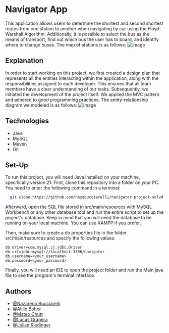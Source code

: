 # Navigator App

This application allows users to determine the shortest and second shortest routes from one station to another when navigating by car using the Floyd-Warshall Algorithm. Additionally, it is possible to select the bus as the means of transport, find out which bus the user has to board, and identify where to change buses.
The map of stations is as follows:
![image](https://github.com/nazabucciarelli/navigator-project-solvd/assets/84046180/8b34b14c-20c3-41fe-9e56-6eb1f24f3fb8)


## Explanation

In order to start working on this project, we first created a design plan that represents all the entities interacting within the application, along with the responsibilities assigned to each developer. This ensures that all team members have a clear understanding of our tasks. Subsequently, we initiated the development of the project itself. We applied the MVC pattern and adhered to good programming practices. The entity-relationship diagram we modeled is as follows:
![image](https://github.com/nazabucciarelli/navigator-project-solvd/assets/84046180/e8cd953e-2c2d-4eb8-8ee9-28e36064604f)


## Technologies

- Java
- MySQL
- Maven
- Git

## Set-Up

To run this project, you will need Java installed on your machine, specifically version 21. First, clone this repository into a folder on your PC. You need to enter the following command in a terminal:

```bash
  git clone https://github.com/nazabucciarelli/navigator-project-solvd.git
```

Afterward, open the SQL file stored in src/main/resources with MySQL Workbench or any other database tool and run the entire script to set up the project's database. Keep in mind that you will need the database to be running on your local machine. You can use XAMPP if you prefer.

Then, make sure to create a db.properties file in the folder src/main/resources and specify the following values:

```
db.driver=com.mysql.cj.jdbc.Driver
db.url=jdbc:mysql://localhost:3306/navigator
db.username=<your_username>
db.password=<your_password>
```

Finally, you will need an IDE to open the project folder and run the Main.java
file to see the program's terminal interface.

## Authors

- [@Nazareno Bucciarelli](https://github.com/nazabucciarelli)
- [@Atilio Boher](https://github.com/AtilioBoher)
- [@Mateo Chutt](https://github.com/chuttmateo)
- [@Lucas Gragera](https://github.com/lucasgragera)
- [@Julian Riedinger](https://github.com/JulianRiedinger7)

